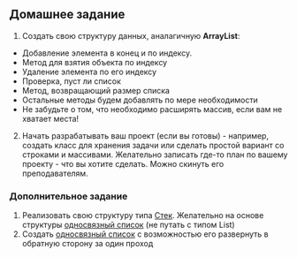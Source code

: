 ## Домашнее задание

1. Создать свою структуру данных, аналагичную **ArrayList**:
  * Добавление элемента в конец и по индексу. 
  * Метод для взятия объекта по индексу
  * Удаление элемента по его индексу
  * Проверка, пуст ли список
  * Метод, возвращающий размер списка
  * Остальные методы будем добавлять по мере необходимости
  * Не забудьте о том, что необходимо расширять массив, если вам не хватает места!
2. Начать разрабатывать ваш проект (если вы готовы) - например, создать класс для хранения задачи или сделать простой вариант со строками и массивами. Желательно записать где-то план по вашему проекту - что вы хотите сделать. Можно скинуть его преподавателям. 

### Дополнительное задание

1. Реализовать свою структуру типа [Cтек](https://ru.wikipedia.org/wiki/%D0%A1%D1%82%D0%B5%D0%BA). Желательно на основе структуры [односвязный список](https://ru.wikipedia.org/wiki/%D0%A1%D0%B2%D1%8F%D0%B7%D0%BD%D1%8B%D0%B9_%D1%81%D0%BF%D0%B8%D1%81%D0%BE%D0%BA) (не путать с типом List)
1. Создать [односвязный список](https://ru.wikipedia.org/wiki/%D0%A1%D0%B2%D1%8F%D0%B7%D0%BD%D1%8B%D0%B9_%D1%81%D0%BF%D0%B8%D1%81%D0%BE%D0%BA) с возможностью его развернуть в обратную сторону за один проход
